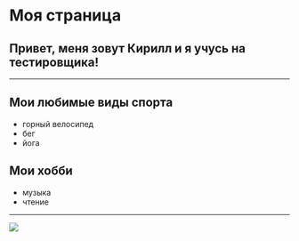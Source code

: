 # __Моя страница__

## Привет, меня зовут Кирилл и я учусь на тестировщика!

___

## __Мои любимые виды спорта__
* горный велосипед
* бег
* йога
  
## __Мои хобби__
* музыка
* чтение
___

<img src="Black Lark Portraits 2.jpg">